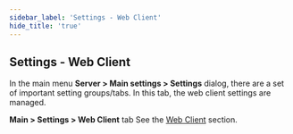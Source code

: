 ```yaml
---
sidebar_label: 'Settings - Web Client'
hide_title: 'true'
---
```


## Settings - Web Client

In the main menu **Server > Main settings > Settings** dialog, there are a set of important setting groups/tabs. In this tab, the web client settings are managed.
 
**Main > Settings > Web Client** tab
See the [Web Client](webclient) section.

